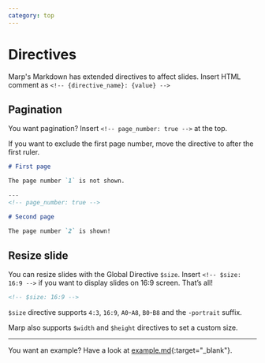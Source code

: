 ```yaml
---
category: top
---
```


<div class="col-xs-12" markdown="1">

# Directives

Marp's Markdown has extended directives to affect slides. Insert HTML comment as `<!-- {directive_name}: {value} -->`

</div>
<div class="col-xs-12 col-sm-6" markdown="1">

## Pagination

You want pagination? Insert `<!-- page_number: true -->` at the top.

If you want to exclude the first page number, move the directive to after the first ruler.

```markdown
# First page

The page number `1` is not shown.

---
<!-- page_number: true -->

# Second page

The page number `2` is shown!
```

</div>
<div class="col-xs-12 col-sm-6" markdown="1">

## Resize slide

You can resize slides with the Global Directive `$size`.
Insert `<!-- $size: 16:9 -->` if you want to display slides on 16:9 screen. That’s all!

```html
<!-- $size: 16:9 -->
```

`$size` directive supports `4:3`, `16:9`, `A0`-`A8`, `B0`-`B8` and the `-portrait` suffix.

Marp also supports `$width` and `$height` directives to set a custom size.

</div>
<div class="col-xs-12" markdown="1">

---

You want an example? Have a look at [example.md](https://raw.githubusercontent.com/yhatt/marp/master/example.md){:target="_blank"}.

</div>